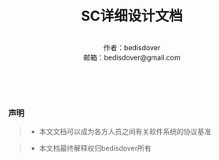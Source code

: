 # <center> SC详细设计文档</center>

<br/>

<center>作者：bedisdover</center>

<center>邮箱：bedisdover@gmail.com</center>

<br/>

<br/>

<br/>

<br/>

### 声明

>* 本文文档可以成为各方人员之间有关软件系统的协议基准

>* 本文档最终解释权归bedisdover所有

